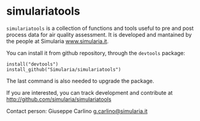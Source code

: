 # simulariatools

`simulariatools` is a collection of functions and tools useful to pre and post process data for air quality assessment. It is developed and mantained by the people at Simularia www.simularia.it.

You can install it from github repository, through the `devtools` package:
 
    install("devtools")
    install_github("Simularia/simulariatools")

The last command is also needed to upgrade the package.

If you are interested, you can track development and contribute at http://github.com/simularia/simulariatools

Contact person:
    Giuseppe Carlino
    g.carlino@simularia.it